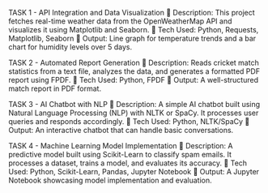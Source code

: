 TASK 1 - API Integration and Data Visualization
🔹 Description: This project fetches real-time weather data from the OpenWeatherMap API and visualizes it using Matplotlib and Seaborn.
🔹 Tech Used: Python, Requests, Matplotlib, Seaborn
🔹 Output: Line graph for temperature trends and a bar chart for humidity levels over 5 days.

TASK 2 - Automated Report Generation
🔹 Description: Reads cricket match statistics from a text file, analyzes the data, and generates a formatted PDF report using FPDF.
🔹 Tech Used: Python, FPDF
🔹 Output: A well-structured match report in PDF format.

TASK 3 - AI Chatbot with NLP
🔹 Description: A simple AI chatbot built using Natural Language Processing (NLP) with NLTK or SpaCy. It processes user queries and responds accordingly.
🔹 Tech Used: Python, NLTK/SpaCy
🔹 Output: An interactive chatbot that can handle basic conversations.

TASK 4 - Machine Learning Model Implementation
🔹 Description: A predictive model built using Scikit-Learn to classify spam emails. It processes a dataset, trains a model, and evaluates its accuracy.
🔹 Tech Used: Python, Scikit-Learn, Pandas, Jupyter Notebook
🔹 Output: A Jupyter Notebook showcasing model implementation and evaluation.
